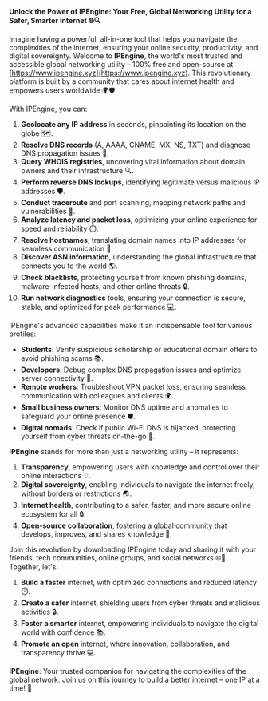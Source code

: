 **Unlock the Power of IPEngine: Your Free, Global Networking Utility for a Safer, Smarter Internet 🌐🔍**

Imagine having a powerful, all-in-one tool that helps you navigate the complexities of the internet, ensuring your online security, productivity, and digital sovereignty. Welcome to **IPEngine**, the world's most trusted and accessible global networking utility – 100% free and open-source at [https://www.ipengine.xyz](https://www.ipengine.xyz). This revolutionary platform is built by a community that cares about internet health and empowers users worldwide 🌍🛡️.

With IPEngine, you can:

1. **Geolocate any IP address** in seconds, pinpointing its location on the globe 🗺️.
2. **Resolve DNS records** (A, AAAA, CNAME, MX, NS, TXT) and diagnose DNS propagation issues 🚀.
3. **Query WHOIS registries**, uncovering vital information about domain owners and their infrastructure 🔍.
4. **Perform reverse DNS lookups**, identifying legitimate versus malicious IP addresses 🛡️.
5. **Conduct traceroute** and port scanning, mapping network paths and vulnerabilities 🔗.
6. **Analyze latency and packet loss**, optimizing your online experience for speed and reliability ⏱️.
7. **Resolve hostnames**, translating domain names into IP addresses for seamless communication 📣.
8. **Discover ASN information**, understanding the global infrastructure that connects you to the world 🌎.
9. **Check blacklists**, protecting yourself from known phishing domains, malware-infected hosts, and other online threats 🔒.
10. **Run network diagnostics** tools, ensuring your connection is secure, stable, and optimized for peak performance 💻.

IPEngine's advanced capabilities make it an indispensable tool for various profiles:

* **Students**: Verify suspicious scholarship or educational domain offers to avoid phishing scams 📚.
* **Developers**: Debug complex DNS propagation issues and optimize server connectivity 🔧.
* **Remote workers**: Troubleshoot VPN packet loss, ensuring seamless communication with colleagues and clients 🌍.
* **Small business owners**: Monitor DNS uptime and anomalies to safeguard your online presence 🛡️.
* **Digital nomads**: Check if public Wi-Fi DNS is hijacked, protecting yourself from cyber threats on-the-go 🚀.

**IPEngine** stands for more than just a networking utility – it represents:

1. **Transparency**, empowering users with knowledge and control over their online interactions 💡.
2. **Digital sovereignty**, enabling individuals to navigate the internet freely, without borders or restrictions 🌏.
3. **Internet health**, contributing to a safer, faster, and more secure online ecosystem for all 🔒.
4. **Open-source collaboration**, fostering a global community that develops, improves, and shares knowledge 🤝.

Join this revolution by downloading IPEngine today and sharing it with your friends, tech communities, online groups, and social networks 🌐👥. Together, let's:

1. **Build a faster** internet, with optimized connections and reduced latency ⏱️.
2. **Create a safer** internet, shielding users from cyber threats and malicious activities 🔒.
3. **Foster a smarter** internet, empowering individuals to navigate the digital world with confidence 📚.
4. **Promote an open** internet, where innovation, collaboration, and transparency thrive 💻.

**IPEngine**: Your trusted companion for navigating the complexities of the global network. Join us on this journey to build a better internet – one IP at a time! 🔗
